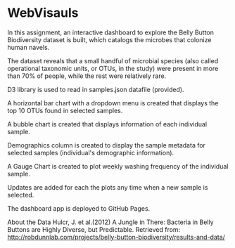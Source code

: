 # WebVisauls

In this assignment, an interactive dashboard to explore the Belly Button Biodiversity dataset is built, which catalogs the microbes that colonize human navels.

The dataset reveals that a small handful of microbial species (also called operational taxonomic units, or OTUs, in the study) were present in more than 70% of people, while the rest were relatively rare.

D3 library is used to read in samples.json datafile (provided).

A horizontal bar chart with a dropdown menu is created that displays the top 10 OTUs found in selected samples.

A bubble chart is created that displays information of each individual sample.

Demographics column is created to display the sample metadata for selected samples (individual's demographic information).

A Gauge Chart is created to plot weekly washing frequency of the individual sample.

Updates are added for each the plots any time when a new sample is selected.

The dashboard app is deployed to GitHub Pages.

About the Data
Hulcr, J. et al.(2012) A Jungle in There: Bacteria in Belly Buttons are Highly Diverse, but Predictable. Retrieved from: http://robdunnlab.com/projects/belly-button-biodiversity/results-and-data/
